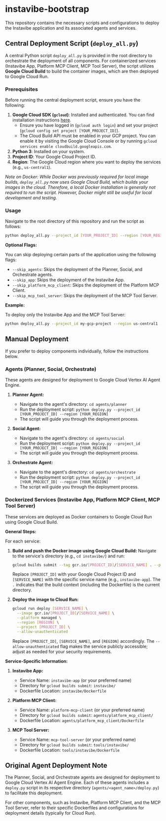 # instavibe-bootstrap

This repository contains the necessary scripts and configurations to deploy the Instavibe application and its associated agents and services.

## Central Deployment Script (`deploy_all.py`)

A central Python script `deploy_all.py` is provided in the root directory to orchestrate the deployment of all components.
For containerized services (Instavibe App, Platform MCP Client, MCP Tool Server), the script utilizes **Google Cloud Build** to build the container images, which are then deployed to Google Cloud Run.

### Prerequisites

Before running the central deployment script, ensure you have the following:

1.  **Google Cloud SDK (`gcloud`)**: Installed and authenticated. You can find installation instructions [here](https://cloud.google.com/sdk/docs/install).
    *   Ensure you have logged in (`gcloud auth login`) and set your project (`gcloud config set project [YOUR_PROJECT_ID]`).
    *   The Cloud Build API must be enabled in your GCP project. You can enable it by visiting the Google Cloud Console or by running `gcloud services enable cloudbuild.googleapis.com`.
2.  **Python 3**: Installed on your system.
3.  **Project ID**: Your Google Cloud Project ID.
4.  **Region**: The Google Cloud region where you want to deploy the services (e.g., `us-central1`).

*Note on Docker: While Docker was previously required for local image builds, `deploy_all.py` now uses Google Cloud Build, which builds your images in the cloud. Therefore, a local Docker installation is generally not required to run the script. However, Docker might still be useful for local development and testing.*

### Usage

Navigate to the root directory of this repository and run the script as follows:

```bash
python deploy_all.py --project_id [YOUR_PROJECT_ID] --region [YOUR_REGION]
```

**Optional Flags:**

You can skip deploying certain parts of the application using the following flags:

*   `--skip_agents`: Skips the deployment of the Planner, Social, and Orchestrate agents.
*   `--skip_app`: Skips the deployment of the Instavibe App.
*   `--skip_platform_mcp_client`: Skips the deployment of the Platform MCP Client.
*   `--skip_mcp_tool_server`: Skips the deployment of the MCP Tool Server.

**Example:**

To deploy only the Instavibe App and the MCP Tool Server:

```bash
python deploy_all.py --project_id my-gcp-project --region us-central1 --skip_agents --skip_platform_mcp_client
```

## Manual Deployment

If you prefer to deploy components individually, follow the instructions below.

### Agents (Planner, Social, Orchestrate)

These agents are designed for deployment to Google Cloud Vertex AI Agent Engine.

1.  **Planner Agent:**
    *   Navigate to the agent's directory: `cd agents/planner`
    *   Run the deployment script: `python deploy.py --project_id [YOUR_PROJECT_ID] --region [YOUR_REGION]`
    *   The script will guide you through the deployment process.

2.  **Social Agent:**
    *   Navigate to the agent's directory: `cd agents/social`
    *   Run the deployment script: `python deploy.py --project_id [YOUR_PROJECT_ID] --region [YOUR_REGION]`
    *   The script will guide you through the deployment process.

3.  **Orchestrate Agent:**
    *   Navigate to the agent's directory: `cd agents/orchestrate`
    *   Run the deployment script: `python deploy.py --project_id [YOUR_PROJECT_ID] --region [YOUR_REGION]`
    *   The script will guide you through the deployment process.

### Dockerized Services (Instavibe App, Platform MCP Client, MCP Tool Server)

These services are deployed as Docker containers to Google Cloud Run using Google Cloud Build.

**General Steps:**

For each service:

1.  **Build and push the Docker image using Google Cloud Build:**
    Navigate to the service's directory (e.g., `cd instavibe/`) and run:
    ```bash
    gcloud builds submit --tag gcr.io/[PROJECT_ID]/[SERVICE_NAME] . --project [PROJECT_ID]
    ```
    Replace `[PROJECT_ID]` with your Google Cloud Project ID and `[SERVICE_NAME]` with the specific service name (e.g., `instavibe-app`). The `.` indicates that the build context (including the Dockerfile) is the current directory.

2.  **Deploy the image to Cloud Run:**
    ```bash
    gcloud run deploy [SERVICE_NAME] \
      --image gcr.io/[PROJECT_ID]/[SERVICE_NAME] \
      --platform managed \
      --region [REGION] \
      --project [PROJECT_ID] \
      --allow-unauthenticated
    ```
    Replace `[PROJECT_ID]`, `[SERVICE_NAME]`, and `[REGION]` accordingly. The `--allow-unauthenticated` flag makes the service publicly accessible; adjust as needed for your security requirements.

**Service-Specific Information:**

1.  **Instavibe App:**
    *   Service Name: `instavibe-app` (or your preferred name)
    *   Directory for `gcloud builds submit`: `instavibe/`
    *   Dockerfile Location: `instavibe/Dockerfile`

2.  **Platform MCP Client:**
    *   Service Name: `platform-mcp-client` (or your preferred name)
    *   Directory for `gcloud builds submit`: `agents/platform_mcp_client/`
    *   Dockerfile Location: `agents/platform_mcp_client/Dockerfile`

3.  **MCP Tool Server:**
    *   Service Name: `mcp-tool-server` (or your preferred name)
    *   Directory for `gcloud builds submit`: `tools/instavibe/`
    *   Dockerfile Location: `tools/instavibe/Dockerfile`

## Original Agent Deployment Note

The Planner, Social, and Orchestrate agents are designed for deployment to Google Cloud Vertex AI Agent Engine. Each of these agents includes a `deploy.py` script in its respective directory (`agents/<agent_name>/deploy.py`) to facilitate this deployment.

For other components, such as Instavibe, Platform MCP Client, and the MCP Tool Server, refer to their specific Dockerfiles and configurations for deployment details (typically for Cloud Run).
